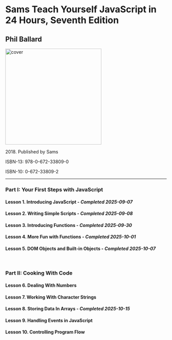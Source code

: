 <h1>Sams Teach Yourself JavaScript in 24 Hours, Seventh Edition</h1>
<h2>Phil Ballard</h2>
<img src="https://m.media-amazon.com/images/I/613+oPGwHhL._SL1046_.jpg" alt="cover" height="300px">
<p>2018. Published by Sams</p>
<p>ISBN-13: 978-0-672-33809-0</p>
<p>ISBN-10: 0-672-33809-2</p>
<hr>
<h3>Part I: Your First Steps with JavaScript</h3>
<h4>Lesson 1. Introducing JavaScript - <em>Completed 2025-09-07</em></h4>
<h4>Lesson 2. Writing Simple Scripts - <em>Completed 2025-09-08</em></h4>
<h4>Lesson 3. Introducing Functions - <em>Completed 2025-09-30</em></h4>
<h4>Lesson 4. More Fun with Functions - <em>Completed 2025-10-01</em></h4>
<h4>Lesson 5. DOM Objects and Built-in Objects - <em>Completed 2025-10-07</em></h4>
<br>
<h3>Part II: Cooking With Code</h3>
<h4>Lesson 6. Dealing With Numbers</h4>
<h4>Lesson 7. Working With Character Strings</h4>
<h4>Lesson 8. Storing Data In Arrays - <em>Completed 2025-10-15</em></h4>
<h4>Lesson 9. Handling Events in JavaScript</h4>
<h4>Lesson 10. Controlling Program Flow</h4>
